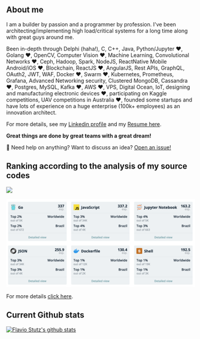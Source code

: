 
## About me

I am a builder by passion and a programmer by profession. I've been architecting/implementing high load/critical systems for a long time along with great guys around me.

Been in-depth through Delphi (haha!), C, C++, Java, Python/Jupyter ❤️, Golang ❤️, OpenCV, Computer Vision ❤️, Machine Learning, Convolutional Networks ❤️, Ceph, Hadoop, Spark, NodeJS, ReactNative Mobile Android/iOS ❤️, Blockchain, ReactJS ❤️, AngularJS, Rest APIs, GraphQL, OAuth2, JWT, WAF, Docker ❤️, Swarm ❤️, Kubernetes, Prometheus, Grafana, Advanced Networking security, Clustered MongoDB, Cassandra ❤️, Postgres, MySQL, Kafka ❤️, AWS ❤️, VPS, Digital Ocean, IoT, designing and manufacturing electronic devices ❤️, participating on Kaggle competitions, UAV competitions in Australia ❤️, founded some startups and have lots of experience on a huge enterprise (100k+ employees) as an innovation architect.

For more details, see my [Linkedin profile](https://www.linkedin.com/in/flaviostutz/) and my [Resume here](flaviostutz-resume.pdf).

**Great things are done by great teams with a great dream!**

💬 Need help on anything? Want to discuss an idea? [Open an issue!](http://github.com/flaviostutz/flaviostutz)

## Ranking according to the analysis of my source codes

<img
  src="https://cr-ss-service.azurewebsites.net/api/ScreenShot?widget=summary&username=flaviostutz&badges=3&show-avatar=false&style=--header-bg-color:%23000;--border-radius:10px"
  width=550
/>

<img
  src="Screen Shot 2021-03-26 at 11.56.40.png"
  width=650
/>

For more details [click here](https://profile.codersrank.io/user/flaviostutz/).

## Current Github stats

[![Flavio Stutz's github stats](https://github-readme-stats.vercel.app/api?username=flaviostutz)](https://github.com/anuraghazra/github-readme-stats)
